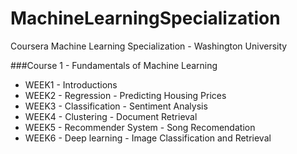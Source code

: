 # MachineLearningSpecialization  

Coursera Machine Learning Specialization - Washington University


###Course 1 - Fundamentals of Machine Learning
* WEEK1 - Introductions
* WEEK2 - Regression - Predicting Housing Prices
* WEEK3 - Classification - Sentiment Analysis
* WEEK4 - Clustering - Document Retrieval
* WEEK5 - Recommender System - Song Recomendation
* WEEK6 - Deep learning - Image Classification and Retrieval
